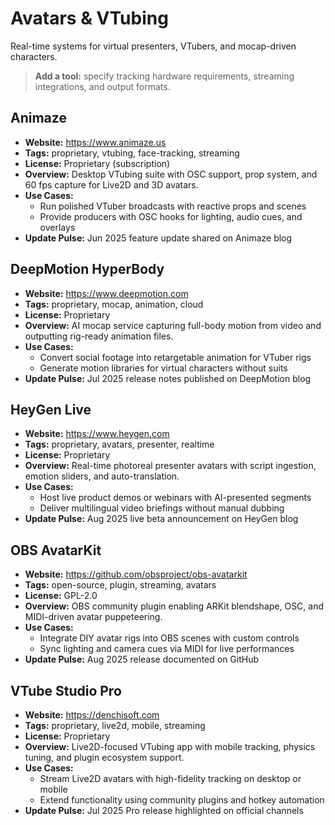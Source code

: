 # Avatars & VTubing

Real-time systems for virtual presenters, VTubers, and mocap-driven characters.

> **Add a tool:** specify tracking hardware requirements, streaming integrations, and output formats.

## Animaze
- **Website:** https://www.animaze.us
- **Tags:** proprietary, vtubing, face-tracking, streaming
- **License:** Proprietary (subscription)
- **Overview:** Desktop VTubing suite with OSC support, prop system, and 60 fps capture for Live2D and 3D avatars.
- **Use Cases:**
  - Run polished VTuber broadcasts with reactive props and scenes
  - Provide producers with OSC hooks for lighting, audio cues, and overlays
- **Update Pulse:** Jun 2025 feature update shared on Animaze blog

## DeepMotion HyperBody
- **Website:** https://www.deepmotion.com
- **Tags:** proprietary, mocap, animation, cloud
- **License:** Proprietary
- **Overview:** AI mocap service capturing full-body motion from video and outputting rig-ready animation files.
- **Use Cases:**
  - Convert social footage into retargetable animation for VTuber rigs
  - Generate motion libraries for virtual characters without suits
- **Update Pulse:** Jul 2025 release notes published on DeepMotion blog

## HeyGen Live
- **Website:** https://www.heygen.com
- **Tags:** proprietary, avatars, presenter, realtime
- **License:** Proprietary
- **Overview:** Real-time photoreal presenter avatars with script ingestion, emotion sliders, and auto-translation.
- **Use Cases:**
  - Host live product demos or webinars with AI-presented segments
  - Deliver multilingual video briefings without manual dubbing
- **Update Pulse:** Aug 2025 live beta announcement on HeyGen blog

## OBS AvatarKit
- **Website:** https://github.com/obsproject/obs-avatarkit
- **Tags:** open-source, plugin, streaming, avatars
- **License:** GPL-2.0
- **Overview:** OBS community plugin enabling ARKit blendshape, OSC, and MIDI-driven avatar puppeteering.
- **Use Cases:**
  - Integrate DIY avatar rigs into OBS scenes with custom controls
  - Sync lighting and camera cues via MIDI for live performances
- **Update Pulse:** Aug 2025 release documented on GitHub

## VTube Studio Pro
- **Website:** https://denchisoft.com
- **Tags:** proprietary, live2d, mobile, streaming
- **License:** Proprietary
- **Overview:** Live2D-focused VTubing app with mobile tracking, physics tuning, and plugin ecosystem support.
- **Use Cases:**
  - Stream Live2D avatars with high-fidelity tracking on desktop or mobile
  - Extend functionality using community plugins and hotkey automation
- **Update Pulse:** Jul 2025 Pro release highlighted on official channels
